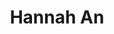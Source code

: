 ---
layout: person 
person_id: han 
title: Hannah An
category: PhD
position: Graduate Researcher
order: 1
website: https://anyhannah.github.io/
image: /assets/images/people/hannah-an.jpg     
description: Hannah is a sixth-year PhD student in Computer Science co-advised by Aaron White.
permalink: /people/hannah-an
published: true
---